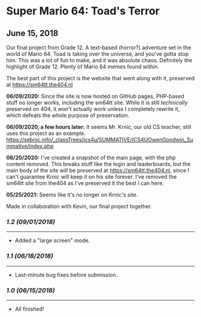 # Super Mario 64: Toad's Terror

## June 15, 2018

Our final project from Grade 12. A text-based (horror?) adventure set in the world of Mario 64. Toad is taking over the universe, and you've gotta stop him.
This was a lot of fun to make, and it was absolute chaos. Definitely the highlight of Grade 12. Plenty of Mario 64 memes found within.

The best part of this project is the website that went along with it, preserved at https://sm64tt.the404.nl

**06/09/2020:** Since the site is now hosted on GitHub pages, PHP-based stuff no longer works, including the sm64tt site. While it is still *technically* preserved on 404, it won't actually work unless I completely rewrite it, which defeats the whole purpose of preservation.

**06/09/2020, a few hours later:** It seems Mr. Krnic, our old CS teacher, still uses this project as an example. https://sebnic.info/_classTrees/ics4u/SUMMATIVE/ICS4UOwenGoodwin_Summative/index.php

**06/20/2020:** I've created a snapshot of the main page, with the php content removed. This breaks stuff like the login and leaderboards, but the main body of the site will be preserved at https://sm64tt.the404.nl, since I can't guarantee Krnic will keep it on his site forever. I've removed the sm64tt site from the404 as I've preserved it the best I can here.

**05/25/2021:** Seems like it's no longer on Krnic's site.

Made in collaboration with Kevin, our final project together.

### *1.2 (09/01/2018)*
----------------------
-  Added a "large screen" mode.

### *1.1 (06/18/2018)*
----------------------
- Last-minute bug fixes before submission.

### *1.0 (06/15/2018)*
----------------------
- All finished!
